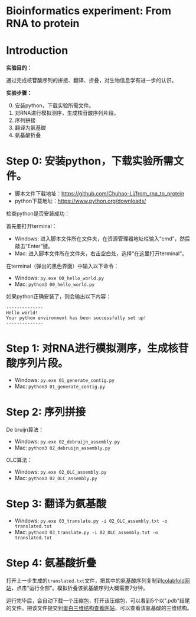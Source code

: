 # Bioinformatics experiment: From RNA to protein

# Introduction

**实验目的：**

通过完成核苷酸序列的拼接、翻译、折叠，对生物信息学有进一步的认识。

**实验步骤：**

0. 安装python，下载实验所需文件。
1. 对RNA进行模拟测序，生成核苷酸序列片段。
2. 序列拼接
3. 翻译为氨基酸
4. 氨基酸折叠

# Step 0: 安装python，下载实验所需文件。

-  脚本文件下载地址：https://github.com/Chuhao-Li/from_rna_to_protein
-  python下载地址：https://www.python.org/downloads/

检查python是否安装成功：

首先要打开terminal：

- Windows: 进入脚本文件所在文件夹，在资源管理器地址栏输入“cmd”，然后敲击“Enter”键。
- Mac: 进入脚本文件所在文件夹，右击空白处，选择“在这里打开terminal”。

在terminal（弹出的黑色界面）中输入以下命令：

- Windows: `py.exe 00_hello_world.py`
- Mac: `python3 00_hello_world.py`

如果python正确安装了，则会输出以下内容：

```
--------------
Hello world!
Your python environment has been successfully set up!
--------------
```

# Step 1: 对RNA进行模拟测序，生成核苷酸序列片段。

- Windows: `py.exe 01_generate_contig.py`
- Mac: `python3 01_generate_contig.py`

# Step 2: 序列拼接

De bruijn算法：

- Windows: `py.exe 02_debruijn_assembly.py`
- Mac: `python3 02_debruijn_assembly.py`

OLC算法：

- Windows: `py.exe 02_OLC_assembly.py`
- Mac: `python3 02_OLC_assembly.py`

# Step 3: 翻译为氨基酸

- Windows: `py.exe 03_translate.py -i 02_OLC_assembly.txt -o translated.txt`
- Mac: `python3 03_translate.py -i 02_OLC_assembly.txt -o translated.txt`

# Step 4: 氨基酸折叠

打开上一步生成的`translated.txt`文件，把其中的氨基酸序列复制到[colabfold网站](https://colab.research.google.com/github/sokrypton/ColabFold/blob/main/AlphaFold2.ipynb)，点击“运行全部”。模拟折叠该氨基酸序列大概需要7分钟。

运行完毕后，会自动下载一个压缩包，打开该压缩包，可以看到5个以".pdb"结尾的文件。把该文件提交到[蛋白三维结构查看网站](https://www.rcsb.org/3d-view)，可以查看该氨基酸的三维结构。